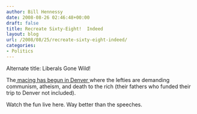 ```yaml
---
author: Bill Hennessy
date: 2008-08-26 02:46:48+00:00
draft: false
title: Recreate Sixty-Eight!  Indeed
layout: blog
url: /2008/08/25/recreate-sixty-eight-indeed/
categories:
- Politics
---
```


Alternate title:  Liberals Gone Wild!

The[ macing has begun in Denver ](https://www.denverpost.com/breakingnews/ci_10301186)where the lefties are demanding communism, atheism, and death to the rich (their fathers who funded their trip to Denver not included).

Watch the fun live here.  Way better than the speeches.


